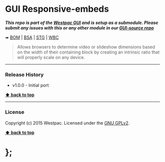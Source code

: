 GUI Responsive-embeds
=====================

***This repo is part of the [Westpac GUI](http://gel.westpacgroup.com.au/GUI/) and is setup as a submodule. Please submit any issues with this or any other
module in our [GUI-source repo](https://github.com/WestpacCXTeam/GUI-source/issues)***

➠
[BOM](http://westpaccxteam.github.io/GUI-responsive-embeds/tests/BOM/) |
[BSA](http://westpaccxteam.github.io/GUI-responsive-embeds/tests/BSA/) |
[STG](http://westpaccxteam.github.io/GUI-responsive-embeds/tests/STG/) |
[WBC](http://westpaccxteam.github.io/GUI-responsive-embeds/tests/WBC/)

> Allows browsers to determine video or slideshow dimensions based on the width of their containing block by creating an intrinsic ratio that will properly
> scale on any device.

----------------------------------------------------------------------------------------------------------------------------------------------------------------


### Release History

* v1.0.0 - Initial port

**[⬆ back to top](#content)**


----------------------------------------------------------------------------------------------------------------------------------------------------------------


### License

Copyright (c) 2015 Westpac. Licensed under the [GNU GPLv2](https://raw.githubusercontent.com/WestpacCXTeam/GUI-responsive-embeds/master/LICENSE).

**[⬆ back to top](#content)**

# };